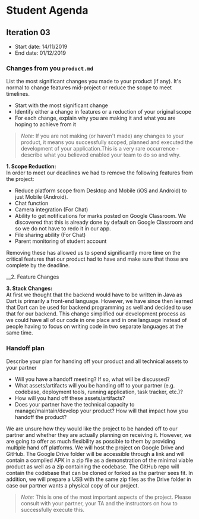 # Student Agenda

## Iteration 03

 * Start date: 14/11/2019
 * End date:   01/12/2019

### Changes from you `product.md`

List the most significant changes you made to your product (if any). It's normal to change features mid-project or reduce the scope to meet timelines. 

 * Start with the most significant change
 * Identify either a change in features or a reduction of your original scope
 * For each change, explain why you are making it and what you are hoping to achieve from it

 > *Note:* If you are not making (or haven't made) any changes to your product, it means you successfully scoped, planned and executed the development of your application.This is a very rare occurrence - describe what you believed enabled your team to do so and why. 

__1. Scope Reduction:__<br/>
In order to meet our deadlines we had to remove the following features from the project:
* Reduce platform scope from Desktop and Mobile (iOS and Android) to just Mobile (Android).
* Chat function
* Camera integration (For Chat)
* Ability to get notifications for marks posted on Google Classroom. We discovered that this is already done by default on Google Classroom and so we do not have to redo it in our app.
* File sharing ability (For Chat)
* Parent monitoring of student account

Removing these has allowed us to spend significantly more time on the critical features that our product had to have and make sure that those are complete by the deadline.<br/>

__2. Feature Changes 
<br/>

__3. Stack Changes:__<br/>
At first we thought that the backend would have to be written in Java as Dart is primarily a front-end language. However, we have since then learned that Dart can be used for backend programming as well and decided to use that for our backend. This change simplified our development process as we could have all of our code in one place and in one language instead of people having to focus on writing code in two separate languages at the same time.<br/>



### Handoff plan

Describe your plan for handing off your product and all technical assets to your partner

 * Will you have a handoff meeting? If so, what will be discussed?
 * What assets/artifacts will you be handing off to your partner (e.g. codebase, deployment tools, running application, task tracker, etc.)? 
 * How will you hand off these assets/artifacts?
 * Does your partner have the technical capacity to manage/maintain/develop your product? How will that impact how you handoff the product?  
 
We are unsure how they would like the project to be handed off to our partner and whether they are actually planning on receiving it. However, we are going to offer as much flexibility as possible to them by providing multiple hand off platforms. We will host the project on Google Drive and GitHub. The Google Drive folder will be accessible through a link and will contain a compiled APK in a zip file as a demonstration of the minimal viable product as well as a zip containing the codebase. The GitHub repo will contain the codebase that can be cloned or forked as the partner sees fit. In addition, we will prepare a USB with the same zip files as the Drive folder in case our partner wants a physical copy of our project.


> *Note:* This is one of the most important aspects of the project. Please consult with your partner, your TA and the instructors on how to successfully execute this. 

